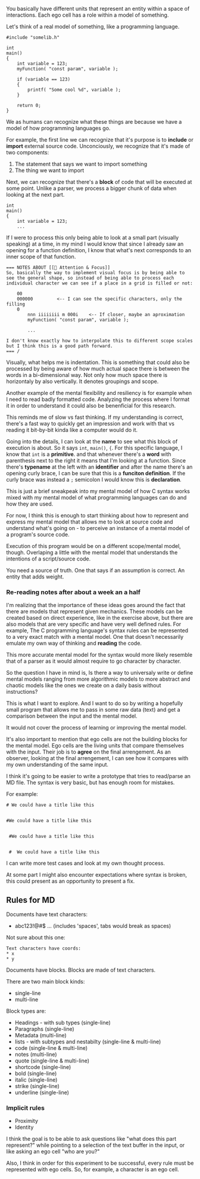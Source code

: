 You basically have different units that represent an entity within a space of interactions. Each ego cell has a role within a model of something.

Let's think of a real model of something, like a programming language.


```
#include "somelib.h"

int
main()
{
	int variable = 123;
	myFunction( "const param", variable );

	if (variable == 123)
	{
		printf( "Some cool %d", variable );
	}

	return 0;
}
```

We as humans can recognize what these things are because we have a model of how programming languages go.

For example, the first line we can recognize that it's purpose is to **include** or **import** external source code. Unconciously, we recognize that it's made of two components:

1. The statement that says we want to import something
2. The thing we want to import

Next, we can recognize that there's a **block** of code that will be executed at some point. Unlike a parser, we process a bigger chunk of data when looking at the next part.


```
int
main()
{
	int variable = 123;
	...

```

If I were to process this only being able to look at a small part (visually speaking) at a time, in my mind I would know that since I already saw an opening for a function definition, I know that what's next corresponds to an inner scope of that function.

	=== NOTES ABOUT [[🧩 Attention & Focus]]
	So, basically the way to implement visual focus is by being able to see the general shape, so instead of being able to process each individual character we can see if a place in a grid is filled or not:

```
	00
	000000         <-- I can see the specific characters, only the filling
	0
		nnn iiiiiiii m 000i    <-- If closer, maybe an aproximation
		myFunction( "const param", variable );

		...

```

	I don't know exactly how to interpolate this to different scope scales but I think this is a good path forward.
	=== /

Visually, what helps me is indentation. This is something that could also be processed by being aware of how much actual space there is between the words in a bi-dimensional way. Not only how much space there is horizontaly by also vertically. It denotes groupings and scope.

Another example of the mental flexibility and resiliency is for example when I need to read badly formatted code. Analyzing the process where I format it in order to understand it could also be benenficial for this research.

This reminds me of slow vs fast thinking. If my understanding is correct, there's a fast way to quickly get an impression and work with that vs reading it bit-by-bit kinda like a computer would do it.

Going into the details, I can look at the **name** to see what this block of execution is about. So it says `int`, `main()`, `{`. For this specific language, I know that `int` is a **primitive**. and that whenever there's a **word** with parenthesis next to the right it means that I'm looking at a function. Since there's **typename** at the left with an **identifier** and after the name there's an opening curly brace, I can be sure that this is a **funciton definition**. If the curly brace was instead a `;` semicolon I would know this is **declaration**.

This is just a brief sneakpeak into my mental model of how C syntax works mixed with my mental model of what programming languages can do and how they are used.

For now, I think this is enough to start thinking about how to represent and express my mental model that allows me to look at source code and understand what's going on - to perceive an instance of a mental model of a program's source code.

Execution of this program would be on a different scope/mental model, though. Overlaping a little with the mental model that understands the intentions of a script/source code.

You need a source of truth. One that says if an assumption is correct. An entity that adds weight.


### Re-reading notes after about a week an a half

I'm realizing that the importance of these ideas goes around the fact that there are models that represent given mechanics. These models can be created based on direct experience, like in the exercise above, but there are also models that are very specific and have very well defined rules. For example, The C programming language's syntax rules can be represented to a very exact match with a mental model. One that doesn't necessarily emulate my own way of thinking and **reading** the code.

This more accurate mental model for the syntax would more likely resemble that of a parser as it would almost require to go character by character.

So the question I have in mind is, Is there a way to universaly write or define mental models ranging from more algorithmic models to more abstract and chaotic models like the ones we create on a daily basis without instructions?

This is what I want to explore. And I want to do so by writing a hopefully small program that allows me to pass in some raw data (text) and get a comparison between the input and the mental model.

It would not cover the process of learning or improving the mental model.

It's also important to mention that ego cells are not the building blocks for the mental model. Ego cells are the living units that compare themselves with the input. Their job is to **agree** on the final arrengement. As an observer, looking at the final arrengement, I can see how it compares with my own understanding of the same input.

I think it's going to be easier to write a prototype that tries to read/parse an MD file. The syntax is very basic, but has enough room for mistakes.

For example:

```
# We could have a title like this


#We could have a title like this


 #We could have a title like this


 #  We could have a title like this
```

I can write more test cases and look at my own thought process.

At some part I might also encounter expectations where syntax is broken, this could present as an opportunity to present a fix.

## Rules for MD

Documents have text characters:
* abc123!@#$ ... (includes 'spaces', tabs would break as spaces)

Not sure about this one:
```
Text characters have coords:
* x
* y
```

Documents have blocks.
Blocks are made of text characters.

There are two main block kinds:
* single-line
* multi-line

Block types are:
* Headings - with sub types (single-line)
* Paragraphs (single-line)
* Metadata (multi-line)
* lists - with subtypes and nestabilty (single-line & multi-line)
* code (single-line & multi-line) 
* notes (multi-line)
* quote (single-line & multi-line)
* shortcode (single-line)
* bold (single-line)
* italic (single-line)
* strike (single-line)
* underline (single-line)

### Implicit rules
* Proximity
* Identity

I think the goal is to be able to ask questions like "what does this part represent?" while pointing to a selection of the text buffer in the input, or like asking an ego cell "who are you?"

Also, I think in order for this experiment to be successful, every rule must be represented with ego cells. So, for example, a character is an ego cell.

